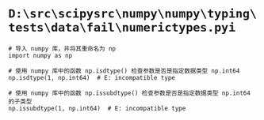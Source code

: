 # `D:\src\scipysrc\numpy\numpy\typing\tests\data\fail\numerictypes.pyi`

```
# 导入 numpy 库，并将其重命名为 np
import numpy as np

# 使用 numpy 库中的函数 np.isdtype() 检查参数是否是指定数据类型 np.int64
np.isdtype(1, np.int64)  # E: incompatible type

# 使用 numpy 库中的函数 np.issubdtype() 检查参数是否是指定数据类型 np.int64 的子类型
np.issubdtype(1, np.int64)  # E: incompatible type
```